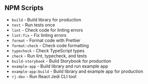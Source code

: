 ## NPM Scripts

- `build` - Build library for production
- `test` - Run tests once
- `lint` - Check code for linting errors
- `lint:fix` - Fix linting errors
- `format` - Format code with Prettier
- `format:check` - Check code formatting
- `typecheck` - Check TypeScript types
- `check` - Run lint, typecheck, and tests
- `build-storybook` - Build Storybook for production
- `example-app` - Build library and run example app
- `example-app:build` - Build library and example app for production
- `rj-dev` - Run React Jedi CLI tool
